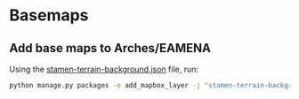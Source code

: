 # Basemaps

## Add base maps to Arches/EAMENA

Using the [stamen-terrain-background.json]() file, run:

```bash
python manage.py packages -o add_mapbox_layer -j "stamen-terrain-background.json" -n "stamen-terrain-background" -b
```